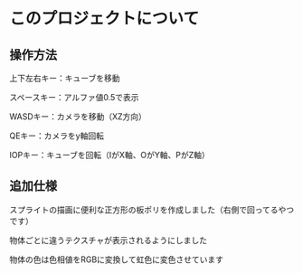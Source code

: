 # このプロジェクトについて

## 操作方法

上下左右キー：キューブを移動

スペースキー：アルファ値0.5で表示

WASDキー：カメラを移動（XZ方向）

QEキー：カメラをy軸回転

IOPキー：キューブを回転（IがX軸、OがY軸、PがZ軸）

## 追加仕様

スプライトの描画に便利な正方形の板ポリを作成しました（右側で回ってるやつです）

物体ごとに違うテクスチャが表示されるようにしました

物体の色は色相値をRGBに変換して虹色に変色させています